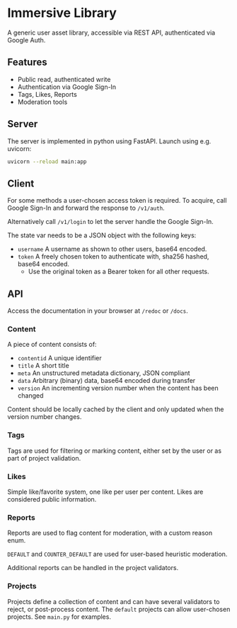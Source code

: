 # Immersive Library

A generic user asset library, accessible via REST API, authenticated via Google Auth.

## Features

* Public read, authenticated write
* Authentication via Google Sign-In
* Tags, Likes, Reports
* Moderation tools

## Server

The server is implemented in python using FastAPI. Launch using e.g. uvicorn:

```sh
uvicorn --reload main:app
```

## Client

For some methods a user-chosen access token is required.
To acquire, call Google Sign-In and forward the response to `/v1/auth`.

Alternatively call `/v1/login` to let the server handle the Google Sign-In.

The state var needs to be a JSON object with the following keys:

* `username` A username as shown to other users, base64 encoded.
* `token` A freely chosen token to authenticate with, sha256 hashed, base64 encoded.
    * Use the original token as a Bearer token for all other requests.

## API

Access the documentation in your browser at `/redoc` or `/docs`.

### Content

A piece of content consists of:

* `contentid` A unique identifier
* `title` A short title
* `meta` An unstructured metadata dictionary, JSON compliant
* `data` Arbitrary (binary) data, base64 encoded during transfer
* `version` An incrementing version number when the content has been changed

Content should be locally cached by the client and only updated when the version number changes.

### Tags

Tags are used for filtering or marking content, either set by the user or as part of project validation.

### Likes

Simple like/favorite system, one like per user per content.
Likes are considered public information.

### Reports

Reports are used to flag content for moderation, with a custom reason enum.

`DEFAULT` and `COUNTER_DEFAULT` are used for user-based heuristic moderation.

Additional reports can be handled in the project validators.

### Projects

Projects define a collection of content and can have several validators to reject, or post-process content.
The `default` projects can allow user-chosen projects.
See `main.py` for examples.